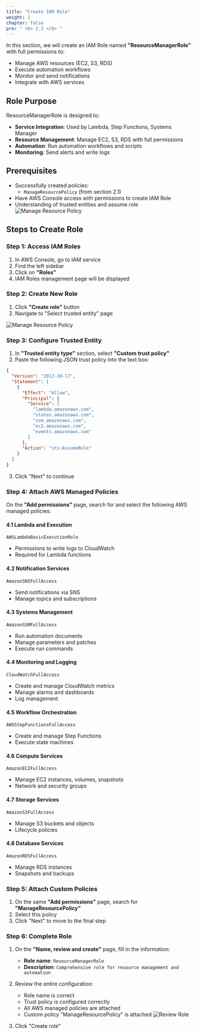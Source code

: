 ```yaml
---
title: "Create IAM Role"
weight: 2
chapter: false
pre: " <b> 2.2 </b> "
---
```


In this section, we will create an IAM Role named **"ResourceManagerRole"** with full permissions to:

- Manage AWS resources (EC2, S3, RDS)
- Execute automation workflows
- Monitor and send notifications
- Integrate with AWS services

## Role Purpose

ResourceManagerRole is designed to:

- **Service Integration**: Used by Lambda, Step Functions, Systems Manager
- **Resource Management**: Manage EC2, S3, RDS with full permissions
- **Automation**: Run automation workflows and scripts
- **Monitoring**: Send alerts and write logs

## Prerequisites

- Successfully created policies:
  - `ManageResourcePolicy` (from section 2.1)
- Have AWS Console access with permissions to create IAM Role
- Understanding of trusted entities and assume role
  ![Manage Resource Policy](/images/2.IAM/005-manageresourcepolicy.png)

## Steps to Create Role

### Step 1: Access IAM Roles

1. In AWS Console, go to IAM service
2. Find the left sidebar
3. Click on **"Roles"**
4. IAM Roles management page will be displayed

### Step 2: Create New Role

1. Click **"Create role"** button
2. Navigate to "Select trusted entity" page

![Manage Resource Policy](/images/2.IAM/006-createrole.png)

### Step 3: Configure Trusted Entity

1. In **"Trusted entity type"** section, select **"Custom trust policy"**
2. Paste the following JSON trust policy into the text box:

```json
{
  "Version": "2012-10-17",
  "Statement": [
    {
      "Effect": "Allow",
      "Principal": {
        "Service": [
          "lambda.amazonaws.com",
          "states.amazonaws.com",
          "ssm.amazonaws.com",
          "ec2.amazonaws.com",
          "events.amazonaws.com"
        ]
      },
      "Action": "sts:AssumeRole"
    }
  ]
}
```

3. Click "Next" to continue

### Step 4: Attach AWS Managed Policies

On the **"Add permissions"** page, search for and select the following AWS managed policies:

#### 4.1 Lambda and Execution

```
AWSLambdaBasicExecutionRole
```

- Permissions to write logs to CloudWatch
- Required for Lambda functions

#### 4.2 Notification Services

```
AmazonSNSFullAccess
```

- Send notifications via SNS
- Manage topics and subscriptions

#### 4.3 Systems Management

```
AmazonSSMFullAccess
```

- Run automation documents
- Manage parameters and patches
- Execute run commands

#### 4.4 Monitoring and Logging

```
CloudWatchFullAccess
```

- Create and manage CloudWatch metrics
- Manage alarms and dashboards
- Log management

#### 4.5 Workflow Orchestration

```
AWSStepFunctionsFullAccess
```

- Create and manage Step Functions
- Execute state machines

#### 4.6 Compute Services

```
AmazonEC2FullAccess
```

- Manage EC2 instances, volumes, snapshots
- Network and security groups

#### 4.7 Storage Services

```
AmazonS3FullAccess
```

- Manage S3 buckets and objects
- Lifecycle policies

#### 4.8 Database Services

```
AmazonRDSFullAccess
```

- Manage RDS instances
- Snapshots and backups

### Step 5: Attach Custom Policies

1. On the same **"Add permissions"** page, search for **"ManageResourcePolicy"**
2. Select this policy
3. Click "Next" to move to the final step

### Step 6: Complete Role

1. On the **"Name, review and create"** page, fill in the information:

   - **Role name**: `ResourceManagerRole`
   - **Description**: `Comprehensive role for resource management and automation`

2. Review the entire configuration:

   - Role name is correct
   - Trust policy is configured correctly
   - All AWS managed policies are attached
   - Custom policy "ManageResourcePolicy" is attached
     ![Review Role](/images/2.IAM/007-reviewrole.png)

3. Click "Create role"
